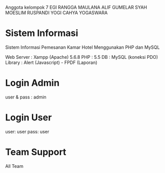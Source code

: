 Anggota kelompok 7
EGI RANGGA MAULANA
ALIF GUMELAR SYAH MOESLIM
RUSPANDI
YOGI CAHYA YOGASWARA

# Sistem Informasi
Sistem Informasi Pemesanan Kamar Hotel Menggunakan PHP dan MySQL

Web Server : Xampp (Apache) 5.6.8
PHP : 5.5
DB : MySQL (koneksi PDO)
Library : Alert (Javascript) - FPDF (Laporan)

# Login Admin
  user & pass : admin
# Login User
  user: user
  pass: user
# Team Support
  All Team
